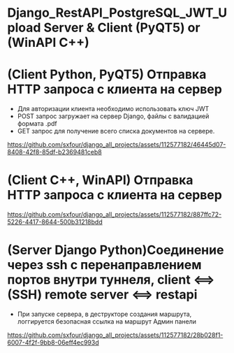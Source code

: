 # Django_RestAPI_PostgreSQL_JWT_Upload Server & Client (PyQT5) or (WinAPI C++)
# (Client Python, PyQT5) Отправка HTTP запроса с клиента на сервер
- Для авторизации клиента необходимо использовать ключ JWT
- POST запрос загружает на сервер Django, файлы с валидацией формата .pdf
- GET запрос для получение всего списка документов на сервере.

  
https://github.com/sxfour/django_all_projects/assets/112577182/46445d07-8408-42f8-85df-b2369481ceb8

# (Client C++, WinAPI) Отправка HTTP запроса с клиента на сервер

https://github.com/sxfour/django_all_projects/assets/112577182/887ffc72-5226-4417-8644-500b31218bdd

# (Server Django Python)Соединение через ssh с перенаправлением портов внутри туннеля, client <==> (SSH) remote server <==> restapi
- При запуске сервера, в деструкторе создания маршрута, логгируется безопасная ссылка на маршрут Админ панели

https://github.com/sxfour/django_all_projects/assets/112577182/28b028f1-6007-4f2f-9bb8-06eff4ec993d
